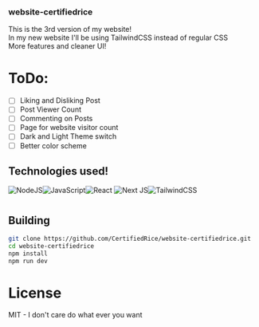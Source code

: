 ### website-certifiedrice 
This is the 3rd version of my website!\
In my new website I'll be using TailwindCSS instead of regular CSS\
More features and cleaner UI!
#

# ToDo:
- [ ] Liking and Disliking Post
- [ ] Post Viewer Count
- [ ] Commenting on Posts
- [ ] Page for website visitor count
- [ ] Dark and Light Theme switch
- [ ] Better color scheme

## Technologies used!
![NodeJS](https://img.shields.io/badge/node.js-6DA55F?style=for-the-badge&logo=node.js&logoColor=white)![JavaScript](https://img.shields.io/badge/javascript-%23323330.svg?style=for-the-badge&logo=javascript&logoColor=%23F7DF1E)![React](https://img.shields.io/badge/react-%2320232a.svg?style=for-the-badge&logo=react&logoColor=%2361DAFB)
![Next JS](https://img.shields.io/badge/Next-black?style=for-the-badge&logo=next.js&logoColor=white)![TailwindCSS](https://img.shields.io/badge/tailwindcss-%2338B2AC.svg?style=for-the-badge&logo=tailwind-css&logoColor=white)

#

## Building
```bash
git clone https://github.com/CertifiedRice/website-certifiedrice.git
cd website-certifiedrice
npm install
npm run dev
```

# License
MIT - I don't care do what ever you want
